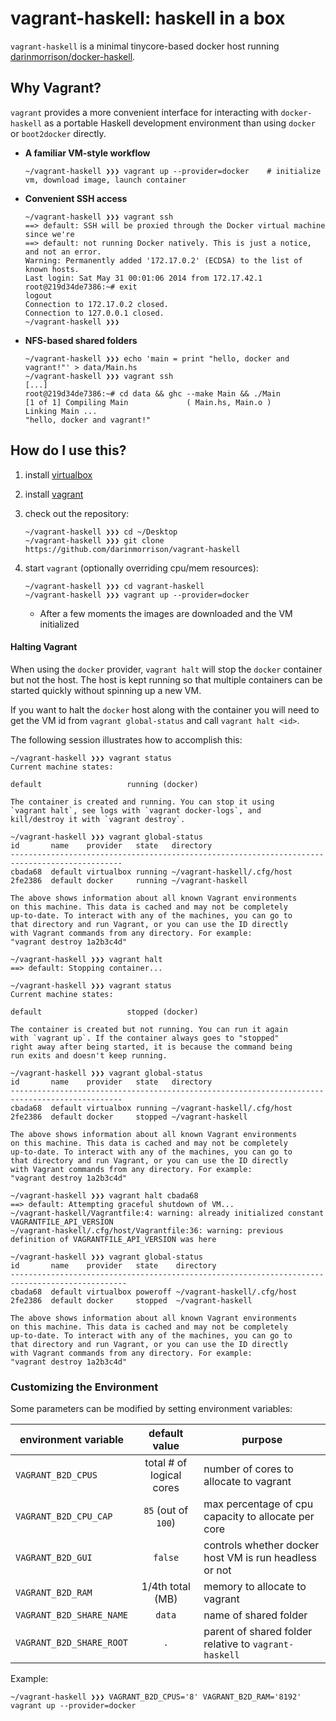 # vagrant-haskell: haskell in a box

`vagrant-haskell` is a minimal tinycore-based docker host running [darinmorrison/docker-haskell](https://github.com/darinmorrison/docker-haskell).

## Why Vagrant?

`vagrant` provides a more convenient interface for interacting with `docker-haskell` as a portable Haskell development environment than using `docker` or `boot2docker` directly.

*   **A familiar VM-style workflow**

        ~/vagrant-haskell ❯❯❯ vagrant up --provider=docker    # initialize vm, download image, launch container

*   **Convenient SSH access**

        ~/vagrant-haskell ❯❯❯ vagrant ssh
        ==> default: SSH will be proxied through the Docker virtual machine since we're
        ==> default: not running Docker natively. This is just a notice, and not an error.
        Warning: Permanently added '172.17.0.2' (ECDSA) to the list of known hosts.
        Last login: Sat May 31 00:01:06 2014 from 172.17.42.1
        root@219d34de7386:~# exit
        logout
        Connection to 172.17.0.2 closed.
        Connection to 127.0.0.1 closed.
        ~/vagrant-haskell ❯❯❯

*   **NFS-based shared folders**

        ~/vagrant-haskell ❯❯❯ echo 'main = print "hello, docker and vagrant!"' > data/Main.hs
        ~/vagrant-haskell ❯❯❯ vagrant ssh
        [...]
        root@219d34de7386:~# cd data && ghc --make Main && ./Main
        [1 of 1] Compiling Main             ( Main.hs, Main.o )
        Linking Main ...
        "hello, docker and vagrant!"

## How do I use this?

1.  install [virtualbox](https://www.virtualbox.org)

2.  install [vagrant](http://www.vagrantup.com)

3.  check out the repository:

    ```
    ~/vagrant-haskell ❯❯❯ cd ~/Desktop
    ~/vagrant-haskell ❯❯❯ git clone https://github.com/darinmorrison/vagrant-haskell
    ```

5.  start `vagrant` (optionally overriding cpu/mem resources):

    ```
    ~/vagrant-haskell ❯❯❯ cd vagrant-haskell
    ~/vagrant-haskell ❯❯❯ vagrant up --provider=docker
    ```

    *   After a few moments the images are downloaded and the VM initialized

#### Halting Vagrant

When using the `docker` provider, `vagrant halt` will stop the `docker` container but not the host. The host is kept running so that multiple containers can be started quickly without spinning up a new VM.

If you want to halt the `docker` host along with the container you will need to get the VM id from `vagrant global-status` and call `vagrant halt <id>`.

The following session illustrates how to accomplish this:

```
~/vagrant-haskell ❯❯❯ vagrant status
Current machine states:

default                   running (docker)

The container is created and running. You can stop it using
`vagrant halt`, see logs with `vagrant docker-logs`, and
kill/destroy it with `vagrant destroy`.

~/vagrant-haskell ❯❯❯ vagrant global-status
id       name    provider   state   directory
-----------------------------------------------------------------------------------------------
cbada68  default virtualbox running ~/vagrant-haskell/.cfg/host
2fe2386  default docker     running ~/vagrant-haskell

The above shows information about all known Vagrant environments
on this machine. This data is cached and may not be completely
up-to-date. To interact with any of the machines, you can go to
that directory and run Vagrant, or you can use the ID directly
with Vagrant commands from any directory. For example:
"vagrant destroy 1a2b3c4d"

~/vagrant-haskell ❯❯❯ vagrant halt
==> default: Stopping container...

~/vagrant-haskell ❯❯❯ vagrant status
Current machine states:

default                   stopped (docker)

The container is created but not running. You can run it again
with `vagrant up`. If the container always goes to "stopped"
right away after being started, it is because the command being
run exits and doesn't keep running.

~/vagrant-haskell ❯❯❯ vagrant global-status
id       name    provider   state   directory
-----------------------------------------------------------------------------------------------
cbada68  default virtualbox running ~/vagrant-haskell/.cfg/host
2fe2386  default docker     stopped ~/vagrant-haskell

The above shows information about all known Vagrant environments
on this machine. This data is cached and may not be completely
up-to-date. To interact with any of the machines, you can go to
that directory and run Vagrant, or you can use the ID directly
with Vagrant commands from any directory. For example:
"vagrant destroy 1a2b3c4d"

~/vagrant-haskell ❯❯❯ vagrant halt cbada68
==> default: Attempting graceful shutdown of VM...
~/vagrant-haskell/Vagrantfile:4: warning: already initialized constant VAGRANTFILE_API_VERSION
~/vagrant-haskell/.cfg/host/Vagrantfile:36: warning: previous definition of VAGRANTFILE_API_VERSION was here

~/vagrant-haskell ❯❯❯ vagrant global-status
id       name    provider   state    directory
------------------------------------------------------------------------------------------------
cbada68  default virtualbox poweroff ~/vagrant-haskell/.cfg/host
2fe2386  default docker     stopped  ~/vagrant-haskell

The above shows information about all known Vagrant environments
on this machine. This data is cached and may not be completely
up-to-date. To interact with any of the machines, you can go to
that directory and run Vagrant, or you can use the ID directly
with Vagrant commands from any directory. For example:
"vagrant destroy 1a2b3c4d"
```

### Customizing the Environment

Some parameters can be modified by setting environment variables:

| environment variable     | default value                   | purpose                                                       |
|--------------------------|:-------------------------------:|---------------------------------------------------------------|
| `VAGRANT_B2D_CPUS`       | total # of logical cores        | number of cores to allocate to vagrant                        |
| `VAGRANT_B2D_CPU_CAP`    | `85` (out of `100`)             | max percentage of cpu capacity to allocate per core           |
| `VAGRANT_B2D_GUI`        | `false`                         | controls whether docker host VM is run headless or not        |
| `VAGRANT_B2D_RAM`        | 1/4th total (MB)                | memory to allocate to vagrant                                 |
| `VAGRANT_B2D_SHARE_NAME` | `data`                          | name of shared folder                                         |
| `VAGRANT_B2D_SHARE_ROOT` | `.`                             | parent of shared folder relative to `vagrant-haskell`         |

Example:

```
~/vagrant-haskell ❯❯❯ VAGRANT_B2D_CPUS='8' VAGRANT_B2D_RAM='8192' vagrant up --provider=docker
```
